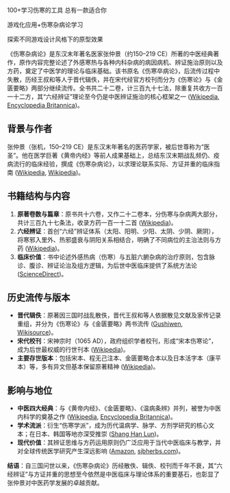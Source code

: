 100+学习伤寒的工具 总有一款适合你


游戏化应用+伤寒杂病论学习


探索不同游戏设计风格下的原型效果



《伤寒杂病论》是东汉末年著名医家张仲景（约150–219 CE）所著的中医经典著作，原作内容完整论述了外感寒热与各种内科杂病的病因病机、辨证施治原则以及方药，奠定了中医学的理论与临床基础。该书原名《伤寒卒病论》，后流传过程中失散，历经王叔和等人于晋代辑佚，并在宋代经官方校刊而分为《伤寒论》与《金匮要略》两部分继续流传。全书共二十二卷，计三百九十七法，除重复共收方一百一十二方，其“六经辨证”理论至今仍是中医辨证施治的核心框架之一 ([Wikipedia][1], [Encyclopedia Britannica][2])。

## 背景与作者

张仲景（张机，150–219 CE）是东汉末年著名的医药学家，被后世尊称为“医圣”。他在医学巨著《黄帝内经》等前人成果基础上，总结东汉末期战乱频仍、疫病流行的临床经验，撰成《伤寒杂病论》，以求理论联系实际、方证并重的临床指南 ([Wikipedia][3], [Wikipedia][1])。

## 书籍结构与内容

1. **原著卷数与篇章**：原书共十六卷，又作二十二卷本，分伤寒与杂病两大部分，共计三百九十七条法，收录方药一百一十二首 ([Wikipedia][1])。
2. **六经辨证**：首创“六经”辨证体系（太阳、阳明、少阳、太阴、少阴、厥阴），将寒邪入里外、热邪盛衰与阴阳关系相结合，明确了不同病位的主治法则与方药 ([Wikipedia][4])。
3. **临床价值**：书中论述外感热病（伤寒）与五脏六腑杂病的治疗原则，包含脉诊、腹诊、辨证论治及组方逻辑，为后世中医临床提供了系统方法论 ([ScienceDirect][5])。

## 历史流传与版本

* **晋代辑佚**：原著因三国时战乱散佚，晋代王叔和等人依据散见文献及家传记录重组，并分为《伤寒论》与《金匮要略》两书流传 ([Gushiwen][6], [Wikisource][7])。
* **宋代校刊**：宋神宗时（1065 AD），政府组织学者校刊，形成“宋本伤寒论”，成为后世最权威的行世刊本 ([Wikipedia][4])。
* **主要存世版本**：包括宋本、程无己注本、金匮要略合本以及日本活字本（康平本）等，多有异文但基本保留原著精神 ([Wikipedia][4])。

## 影响与地位

* **中医四大经典**：与《黄帝内经》、《金匮要略》、《温病条辨》并列，被誉为中医内科学的奠基之作 ([Wikipedia][4], [Encyclopedia Britannica][8])。
* **学术流派**：衍生“伤寒学派”，成为历代温病学、脉学、方剂学研究的核心文本；在日本、韩国等地亦深受推崇 ([Shang Han Lun][9])。
* **现代价值**：其辨证思维与方药运用原则仍广泛应用于当代中医临床与教学，并对全球传统医学研究产生深远影响 ([Amazon][10], [sjbherbs.com][11])。

**结语**：自三国问世以来，《伤寒杂病论》历经散佚、辑佚、校刊而千年不衰，其“六经辨证”与方证并重的思想至今依然是中医临床与理论体系的重要基石，也彰显了张仲景对中医药学发展的卓越贡献。

[1]: https://zh.wikipedia.org/zh-hans/%E5%82%B7%E5%AF%92%E9%9B%9C%E7%97%85%E8%AB%96?utm_source=chatgpt.com "伤寒杂病论- 维基百科，自由的百科全书"
[2]: https://www.britannica.com/biography/Zhang-Zhongjing?utm_source=chatgpt.com "Zhang Zhongjing | Hua Tuo, Treatise on Febrile Diseases, Moxibustion"
[3]: https://en.wikipedia.org/wiki/Zhang_Zhongjing?utm_source=chatgpt.com "Zhang Zhongjing"
[4]: https://en.wikipedia.org/wiki/Shanghan_Lun?utm_source=chatgpt.com "Shanghan Lun"
[5]: https://www.sciencedirect.com/topics/medicine-and-dentistry/shanghan-lun?utm_source=chatgpt.com "Shanghan Lun - an overview | ScienceDirect Topics"
[6]: https://m.gushiwen.cn/guwen/book_82865fcafa01.aspx?utm_source=chatgpt.com "伤寒论全文 - 古诗文网"
[7]: https://zh.wikisource.org/zh-hans/%E5%82%B7%E5%AF%92%E8%AB%96?utm_source=chatgpt.com "伤寒论- 维基文库，自由的图书馆"
[8]: https://www.britannica.com/topic/Treatise-on-Febrile-and-Other-Diseases?utm_source=chatgpt.com "Treatise on Febrile and Other Diseases | work by Zhang Zhongjing"
[9]: https://shanghanlun.org.il/2020/10/06/shl-in-evolution-of-cm-part1/?utm_source=chatgpt.com "Shanghan Lun's Role in the Evolution of Chinese Medicine – part 1"
[10]: https://www.amazon.com/Treatise-Febrile-Diseases-Caused-Shanghan/dp/0835113981?utm_source=chatgpt.com "Treatise on Febrile Diseases Caused by Cold (Shanghan Lun)"
[11]: https://www.sjbherbs.com/zhang-zhongjing-the-medical-sage/?utm_source=chatgpt.com "Zhang Zhongjing: The Medical Sage - Si Jin Bao"


